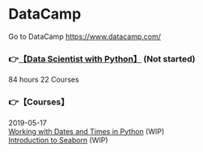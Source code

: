 # DataCamp
Go to DataCamp https://www.datacamp.com/
 
### :point_right:[【Data Scientist with Python】](https://www.datacamp.com/tracks/data-scientist-with-python) (Not started)  
84 hours 22 Courses

### :point_right:【Courses】  
2019-05-17  
[Working with Dates and Times in Python](https://www.datacamp.com/courses/working-with-dates-and-times-in-python) (WIP)  
[Introduction to Seaborn](https://www.datacamp.com/courses/introduction-to-seaborn) (WIP)  




